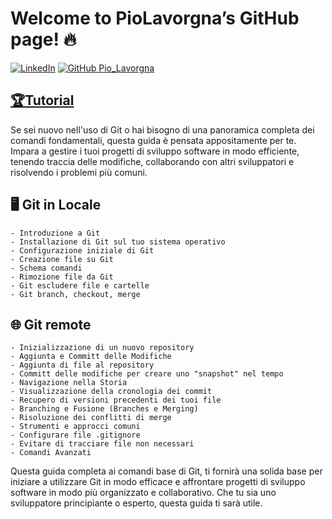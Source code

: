 
# Welcome to PioLavorgna’s GitHub page! 🔥

<a href="https://www.linkedin.com/in/piolavorgna/" target="_blank">![LinkedIn](https://img.shields.io/badge/-PioLavorgna-blue?style=flat-square&logo=Linkedin&logoColor=white)</a>
[![GitHub Pio_Lavorgna](https://img.shields.io/github/followers/PioLavorgna?label=follow&style=social)](https://github.com/PioLavorgna)

## [🏆Tutorial](https://github.com/PioLavorgna/git-training-docs)

Se sei nuovo nell'uso di Git o hai bisogno di una panoramica completa dei comandi fondamentali, 
questa guida è pensata appositamente per te. 
Impara a gestire i tuoi progetti di sviluppo software in modo efficiente, 
tenendo traccia delle modifiche, collaborando con altri sviluppatori e risolvendo i problemi più comuni.

## 🖥️ Git in Locale 

	- Introduzione a Git
	- Installazione di Git sul tuo sistema operativo
	- Configurazione iniziale di Git
	- Creazione file su Git
	- Schema comandi
	- Rimozione file da Git
	- Git escludere file e cartelle
	- Git branch, checkout, merge

## 🌐 Git remote

	- Inizializzazione di un nuovo repository
	- Aggiunta e Committ delle Modifiche
	- Aggiunta di file al repository
	- Committ delle modifiche per creare uno "snapshot" nel tempo
	- Navigazione nella Storia
	- Visualizzazione della cronologia dei commit
	- Recupero di versioni precedenti dei tuoi file
	- Branching e Fusione (Branches e Merging)
	- Risoluzione dei conflitti di merge
	- Strumenti e approcci comuni
	- Configurare file .gitignore
	- Evitare di tracciare file non necessari
	- Comandi Avanzati

Questa guida completa ai comandi base di Git,
ti fornirà una solida base per iniziare a utilizzare Git in modo efficace e affrontare progetti di sviluppo software
in modo più organizzato e collaborativo. 
Che tu sia uno sviluppatore principiante o esperto, 
questa guida ti sarà utile.



